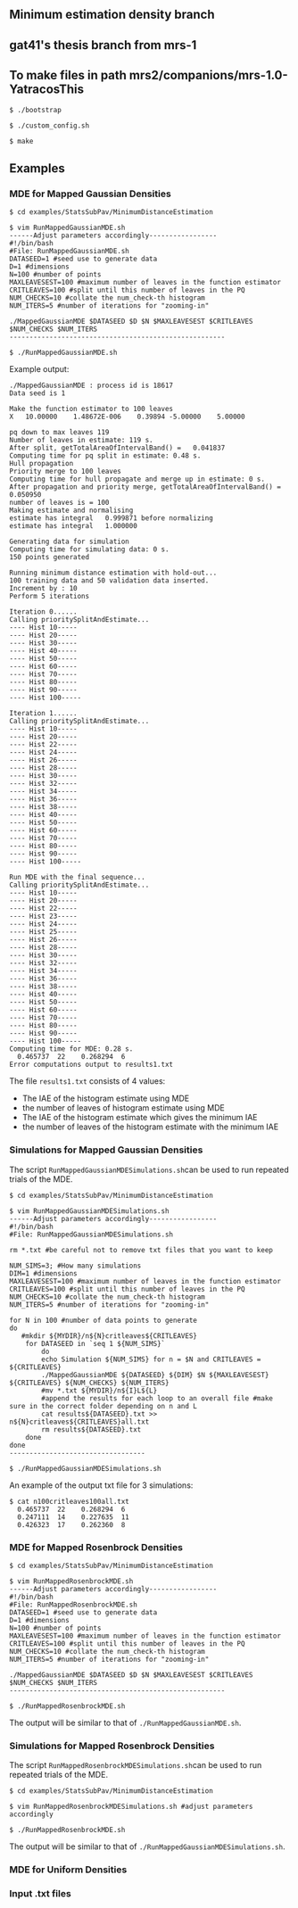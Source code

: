 
## Minimum estimation density branch

## gat41's thesis branch from mrs-1

## To make files in path mrs2/companions/mrs-1.0-YatracosThis

```%sh
$ ./bootstrap

$ ./custom_config.sh

$ make
```
## Examples
### MDE for Mapped Gaussian Densities
```%sh
$ cd examples/StatsSubPav/MinimumDistanceEstimation

$ vim RunMappedGaussianMDE.sh
------Adjust parameters accordingly-----------------
#!/bin/bash
#File: RunMappedGaussianMDE.sh
DATASEED=1 #seed use to generate data
D=1 #dimensions
N=100 #number of points
MAXLEAVESEST=100 #maximum number of leaves in the function estimator
CRITLEAVES=100 #split until this number of leaves in the PQ
NUM_CHECKS=10 #collate the num_check-th histogram
NUM_ITERS=5 #number of iterations for "zooming-in" 

./MappedGaussianMDE $DATASEED $D $N $MAXLEAVESEST $CRITLEAVES $NUM_CHECKS $NUM_ITERS
------------------------------------------------------

$ ./RunMappedGaussianMDE.sh
```
Example output:
```%sh
./MappedGaussianMDE : process id is 18617
Data seed is 1

Make the function estimator to 100 leaves
X	10.00000	1.48672E-006	0.39894	-5.00000	5.00000

pq down to max leaves 119
Number of leaves in estimate: 119 s.
After split, getTotalAreaOfIntervalBand() =   0.041837
Computing time for pq split in estimate: 0.48 s.
Hull propagation
Priority merge to 100 leaves
Computing time for hull propagate and merge up in estimate: 0 s.
After propagation and priority merge, getTotalAreaOfIntervalBand() =   0.050950
number of leaves is = 100
Making estimate and normalising
estimate has integral   0.999871 before normalizing
estimate has integral   1.000000

Generating data for simulation
Computing time for simulating data: 0 s.
150 points generated

Running minimum distance estimation with hold-out...
100 training data and 50 validation data inserted.
Increment by : 10
Perform 5 iterations

Iteration 0......
Calling prioritySplitAndEstimate...
---- Hist 10-----
---- Hist 20-----
---- Hist 30-----
---- Hist 40-----
---- Hist 50-----
---- Hist 60-----
---- Hist 70-----
---- Hist 80-----
---- Hist 90-----
---- Hist 100-----

Iteration 1......
Calling prioritySplitAndEstimate...
---- Hist 10-----
---- Hist 20-----
---- Hist 22-----
---- Hist 24-----
---- Hist 26-----
---- Hist 28-----
---- Hist 30-----
---- Hist 32-----
---- Hist 34-----
---- Hist 36-----
---- Hist 38-----
---- Hist 40-----
---- Hist 50-----
---- Hist 60-----
---- Hist 70-----
---- Hist 80-----
---- Hist 90-----
---- Hist 100-----

Run MDE with the final sequence...
Calling prioritySplitAndEstimate...
---- Hist 10-----
---- Hist 20-----
---- Hist 22-----
---- Hist 23-----
---- Hist 24-----
---- Hist 25-----
---- Hist 26-----
---- Hist 28-----
---- Hist 30-----
---- Hist 32-----
---- Hist 34-----
---- Hist 36-----
---- Hist 38-----
---- Hist 40-----
---- Hist 50-----
---- Hist 60-----
---- Hist 70-----
---- Hist 80-----
---- Hist 90-----
---- Hist 100-----
Computing time for MDE: 0.28 s.
  0.465737	22	  0.268294	6
Error computations output to results1.txt
```
The file `results1.txt` consists of 4 values:
 - The IAE of the histogram estimate using MDE
 - the number of leaves of histogram estimate using MDE
 - The IAE of the histogram estimate which gives the minimum IAE
 - the number of leaves of the histogram estimate with the minimum IAE 

### Simulations for Mapped Gaussian Densities
The script `RunMappedGaussianMDESimulations.sh`can be used to run repeated trials of the MDE. 
```%sh
$ cd examples/StatsSubPav/MinimumDistanceEstimation

$ vim RunMappedGaussianMDESimulations.sh
------Adjust parameters accordingly-----------------
#!/bin/bash
#File: RunMappedGaussianMDESimulations.sh

rm *.txt #be careful not to remove txt files that you want to keep

NUM_SIMS=3; #How many simulations
DIM=1 #dimensions
MAXLEAVESEST=100 #maximum number of leaves in the function estimator
CRITLEAVES=100 #split until this number of leaves in the PQ
NUM_CHECKS=10 #collate the num_check-th histogram
NUM_ITERS=5 #number of iterations for "zooming-in" 

for N in 100 #number of data points to generate
do
   #mkdir ${MYDIR}/n${N}critleaves${CRITLEAVES}
	for DATASEED in `seq 1 ${NUM_SIMS}`
		do 
		echo Simulation ${NUM_SIMS} for n = $N and CRITLEAVES = ${CRITLEAVES}
		./MappedGaussianMDE ${DATASEED} ${DIM} $N ${MAXLEAVESEST} ${CRITLEAVES} ${NUM_CHECKS} ${NUM_ITERS}  
		#mv *.txt ${MYDIR}/n${I}L${L}
		#append the results for each loop to an overall file #make sure in the correct folder depending on n and L
		cat results${DATASEED}.txt >> n${N}critleaves${CRITLEAVES}all.txt
		rm results${DATASEED}.txt
	done
done
----------------------------------

$ ./RunMappedGaussianMDESimulations.sh
```
An example of the output txt file for 3 simulations:
```%sh 
$ cat n100critleaves100all.txt 
  0.465737	22	  0.268294	6
  0.247111	14	  0.227635	11
  0.426323	17	  0.262360	8
```

### MDE for Mapped Rosenbrock Densities
```%sh
$ cd examples/StatsSubPav/MinimumDistanceEstimation

$ vim RunMappedRosenbrockMDE.sh
------Adjust parameters accordingly-----------------
#!/bin/bash
#File: RunMappedRosenbrockMDE.sh
DATASEED=1 #seed use to generate data
D=1 #dimensions
N=100 #number of points
MAXLEAVESEST=100 #maximum number of leaves in the function estimator
CRITLEAVES=100 #split until this number of leaves in the PQ
NUM_CHECKS=10 #collate the num_check-th histogram
NUM_ITERS=5 #number of iterations for "zooming-in" 

./MappedGaussianMDE $DATASEED $D $N $MAXLEAVESEST $CRITLEAVES $NUM_CHECKS $NUM_ITERS
------------------------------------------------------

$ ./RunMappedRosenbrockMDE.sh
```
The output will be similar to that of `./RunMappedGaussianMDE.sh`.

### Simulations for Mapped Rosenbrock Densities
The script `RunMappedRosenbrockMDESimulations.sh`can be used to run repeated trials of the MDE. 
```%sh
$ cd examples/StatsSubPav/MinimumDistanceEstimation

$ vim RunMappedRosenbrockMDESimulations.sh #adjust parameters accordingly

$ ./RunMappedRosenbrockMDE.sh
```
The output will be similar to that of `./RunMappedGaussianMDESimulations.sh`.


### MDE for Uniform Densities

### Input .txt files
